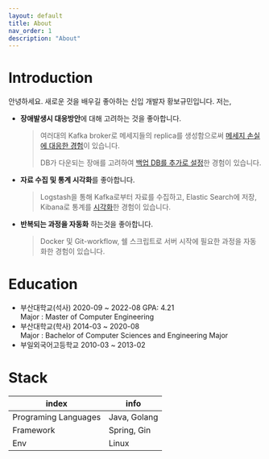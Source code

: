 ```yaml
---
layout: default
title: About
nav_order: 1
description: "About"
---
```


# Introduction

안녕하세요. 새로운 것을 배우길 좋아하는 신입 개발자 황보규민입니다. 저는,

* **장애발생시 대응방안**에 대해 고려하는 것을 좋아합니다.
  > 여러대의 Kafka broker로 메세지들의 replica를 생성함으로써 [메세지 손실에 대응한 경험](https://ghkdqhrbals.github.io/posts/chatting(1)/)이 있습니다.
  > 
  > DB가 다운되는 장애를 고려하여 [백업 DB를 추가로 설정](https://ghkdqhrbals.github.io/posts/chatting(9)/)한 경험이 있습니다.

* **자료 수집 및 통계 시각화**를 좋아합니다.
  > Logstash을 통해 Kafka로부터 자료를 수집하고, Elastic Search에 저장, Kibana로 통계를 [시각화](https://ghkdqhrbals.github.io/assets/img/es/5.png)한 경험이 있습니다.

* **반복되는 과정을 자동화** 하는것을 좋아합니다.
  > Docker 및 Git-workflow, 쉘 스크립트로 서버 시작에 필요한 과정을 자동화한 경험이 있습니다.

# Education

* 부산대학교(석사) 2020-09 ~ 2022-08 GPA: 4.21      
  Major : Master of Computer Engineering
* 부산대학교(학사) 2014-03 ~ 2020-08    
  Major : Bachelor of Computer Sciences and Engineering Major
* 부일외국어고등학교	2010-03 ~ 2013-02

# Stack

| index                | info               |
|----------------------|--------------------|
| Programing Languages | Java, Golang       |
| Framework            | Spring, Gin        |
| Env                  | Linux              |